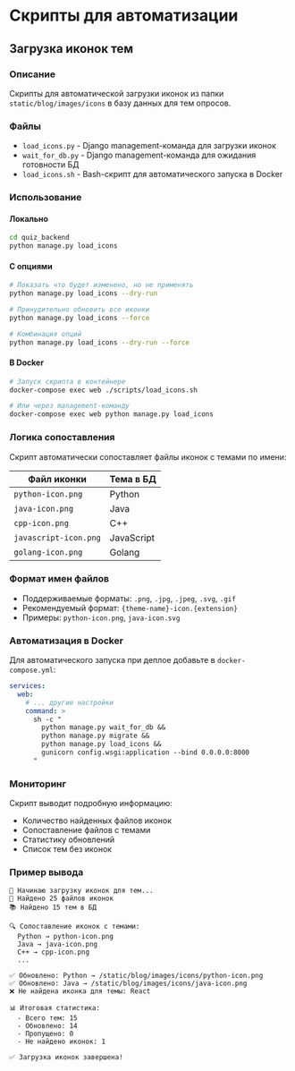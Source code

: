 # Скрипты для автоматизации

## Загрузка иконок тем

### Описание
Скрипты для автоматической загрузки иконок из папки `static/blog/images/icons` в базу данных для тем опросов.

### Файлы
- `load_icons.py` - Django management-команда для загрузки иконок
- `wait_for_db.py` - Django management-команда для ожидания готовности БД
- `load_icons.sh` - Bash-скрипт для автоматического запуска в Docker

### Использование

#### Локально
```bash
cd quiz_backend
python manage.py load_icons
```

#### С опциями
```bash
# Показать что будет изменено, но не применять
python manage.py load_icons --dry-run

# Принудительно обновить все иконки
python manage.py load_icons --force

# Комбинация опций
python manage.py load_icons --dry-run --force
```

#### В Docker
```bash
# Запуск скрипта в контейнере
docker-compose exec web ./scripts/load_icons.sh

# Или через management-команду
docker-compose exec web python manage.py load_icons
```

### Логика сопоставления

Скрипт автоматически сопоставляет файлы иконок с темами по имени:

| Файл иконки | Тема в БД |
|-------------|-----------|
| `python-icon.png` | Python |
| `java-icon.png` | Java |
| `cpp-icon.png` | C++ |
| `javascript-icon.png` | JavaScript |
| `golang-icon.png` | Golang |

### Формат имен файлов
- Поддерживаемые форматы: `.png`, `.jpg`, `.jpeg`, `.svg`, `.gif`
- Рекомендуемый формат: `{theme-name}-icon.{extension}`
- Примеры: `python-icon.png`, `java-icon.svg`

### Автоматизация в Docker

Для автоматического запуска при деплое добавьте в `docker-compose.yml`:

```yaml
services:
  web:
    # ... другие настройки
    command: >
      sh -c "
        python manage.py wait_for_db &&
        python manage.py migrate &&
        python manage.py load_icons &&
        gunicorn config.wsgi:application --bind 0.0.0.0:8000
      "
```

### Мониторинг

Скрипт выводит подробную информацию:
- Количество найденных файлов иконок
- Сопоставление файлов с темами
- Статистику обновлений
- Список тем без иконок

### Пример вывода
```
🎨 Начинаю загрузку иконок для тем...
📁 Найдено 25 файлов иконок
📚 Найдено 15 тем в БД

🔍 Сопоставление иконок с темами:
  Python → python-icon.png
  Java → java-icon.png
  C++ → cpp-icon.png
  ...

✅ Обновлено: Python → /static/blog/images/icons/python-icon.png
✅ Обновлено: Java → /static/blog/images/icons/java-icon.png
❌ Не найдена иконка для темы: React

📊 Итоговая статистика:
  - Всего тем: 15
  - Обновлено: 14
  - Пропущено: 0
  - Не найдено иконок: 1

✅ Загрузка иконок завершена! 